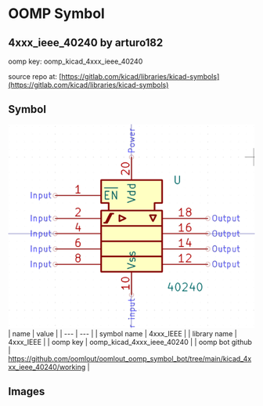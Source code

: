 # OOMP Symbol  
## 4xxx_ieee_40240  by arturo182  
  
oomp key: oomp_kicad_4xxx_ieee_40240  
  
source repo at: [https://gitlab.com/kicad/libraries/kicad-symbols](https://gitlab.com/kicad/libraries/kicad-symbols)  
## Symbol  
  
[![working.png](working_600.png)](working.png)  
| name | value | 
| --- | --- | 
| symbol name | 4xxx_IEEE | 
| library name | 4xxx_IEEE | 
| oomp key | oomp_kicad_4xxx_ieee_40240 | 
| oomp bot github | https://github.com/oomlout/oomlout_oomp_symbol_bot/tree/main/kicad_4xxx_ieee_40240/working | 
## Images  

